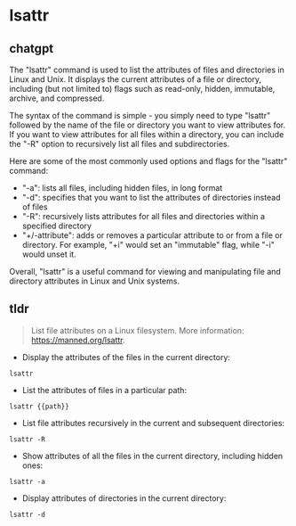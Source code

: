 # lsattr 
## chatgpt 
The "lsattr" command is used to list the attributes of files and directories in Linux and Unix. It displays the current attributes of a file or directory, including (but not limited to) flags such as read-only, hidden, immutable, archive, and compressed. 

The syntax of the command is simple - you simply need to type "lsattr" followed by the name of the file or directory you want to view attributes for. If you want to view attributes for all files within a directory, you can include the "-R" option to recursively list all files and subdirectories.

Here are some of the most commonly used options and flags for the "lsattr" command:

- "-a": lists all files, including hidden files, in long format
- "-d": specifies that you want to list the attributes of directories instead of files
- "-R": recursively lists attributes for all files and directories within a specified directory
- "+/-attribute": adds or removes a particular attribute to or from a file or directory. For example, "+i" would set an "immutable" flag, while "-i" would unset it.

Overall, "lsattr" is a useful command for viewing and manipulating file and directory attributes in Linux and Unix systems. 

## tldr 
 
> List file attributes on a Linux filesystem.
> More information: <https://manned.org/lsattr>.

- Display the attributes of the files in the current directory:

`lsattr`

- List the attributes of files in a particular path:

`lsattr {{path}}`

- List file attributes recursively in the current and subsequent directories:

`lsattr -R`

- Show attributes of all the files in the current directory, including hidden ones:

`lsattr -a`

- Display attributes of directories in the current directory:

`lsattr -d`
